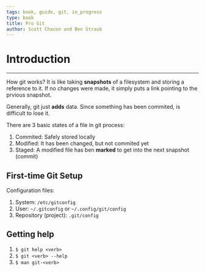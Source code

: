 ```yaml
---
tags: book, guide, git, in_progress
type: book
title: Pro Git
author: Scott Chacon and Ben Straub
---
```


# Introduction
---
How git works? It is like taking **snapshots** of a filesystem and storing a reference to it. If no changes were made, it simply puts a link pointing to the prvious snapshot.

Generally, git just **adds** data. Since something has been commited, is difficult to lose it.

There are 3 basic states of a file in git process:
1.  Commited: Safely stored locally
2.  Modified: It has been changed,  but not commited yet
3.  Staged: A modified file has ben **marked** to get into the next snapshot (commit)

## First-time Git Setup

Configuration files:
1. System: `/etc/gitconfig`
2. User: `~/.gitconfig` or `~/.config/git/config`
3. Repository (project): `.git/config`

## Getting help

1. `$ git help <verb>`
2. `$ git <verb> --help`
3. `$ man git-<verb>`
